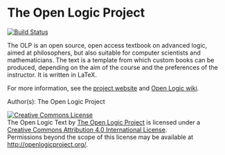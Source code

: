 The Open Logic Project
======================

[![Build Status](https://travis-ci.org/rzach/OpenLogic.svg?branch=master)](https://travis-ci.org/rzach/OpenLogic)

The OLP is an open source, open access textbook on advanced logic, aimed at philosophers, but also suitable for computer scientists and mathematicians. The text is a template from which custom books can be produced, depending on the aim of the course and the preferences of the instructor. It is written in LaTeX.

For more information, see the <a href="http://openlogicproject.org/">project website</a> and <a href="https://github.com/OpenLogicProject/OpenLogic/wiki">Open Logic wiki</a>.

Author(s): The Open Logic Project

<a rel="license" href="http://creativecommons.org/licenses/by/4.0/"><img alt="Creative Commons License" style="border-width:0" src="https://i.creativecommons.org/l/by/4.0/88x31.png" /></a><br /><span xmlns:dct="http://purl.org/dc/terms/" href="http://purl.org/dc/dcmitype/Text" property="dct:title" rel="dct:type">The Open Logic Text</span> by <a xmlns:cc="http://creativecommons.org/ns#" href="http://openlogicproject.org/people/" property="cc:attributionName" rel="cc:attributionURL">The Open Logic Project</a> is licensed under a <a rel="license" href="http://creativecommons.org/licenses/by/4.0/">Creative Commons Attribution 4.0 International License</a>.<br />Permissions beyond the scope of this license may be available at <a xmlns:cc="http://creativecommons.org/ns#" href="http://openlogicproject.org/" rel="cc:morePermissions">http://openlogicproject.org/</a>.
